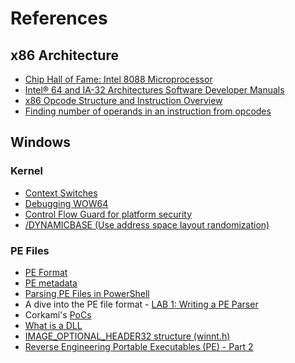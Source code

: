# References


## x86 Architecture

- [Chip Hall of Fame: Intel 8088 Microprocessor](https://spectrum.ieee.org/chip-hall-of-fame-intel-8088-microprocessor/particle-1)
- [Intel® 64 and IA-32 Architectures Software Developer Manuals](https://www.intel.com/content/www/us/en/developer/articles/technical/intel-sdm.html)
- [x86 Opcode Structure and Instruction Overview](https://net.cs.uni-bonn.de/fileadmin/user_upload/plohmann/x86_opcode_structure_and_instruction_overview.pdf)
- [Finding number of operands in an instruction from opcodes](https://stackoverflow.com/questions/6924912/finding-number-of-operands-in-an-instruction-from-opcodes)

## Windows 

### Kernel

- [Context Switches](https://learn.microsoft.com/en-us/windows/win32/procthread/context-switches?redirectedfrom=MSDN)
- [Debugging WOW64](https://learn.microsoft.com/en-us/windows/win32/winprog64/debugging-wow64?redirectedfrom=MSDN)
- [Control Flow Guard for platform security](https://learn.microsoft.com/en-us/windows/win32/secbp/control-flow-guard)
- [/DYNAMICBASE (Use address space layout randomization)](https://learn.microsoft.com/en-us/cpp/build/reference/dynamicbase-use-address-space-layout-randomization?view=msvc-170)

### PE Files

- [PE Format](https://learn.microsoft.com/en-us/windows/win32/debug/pe-format)
- [PE metadata](https://learn.microsoft.com/en-us/windows/win32/secbp/pe-metadata)
- [Parsing PE Files in PowerShell](https://chentiangemalc.wordpress.com/2021/02/24/parsing-pe-files-in-powershell/)
- A dive into the PE file format - [LAB 1: Writing a PE Parser](https://0xrick.github.io/win-internals/pe8/#parsing-base-relocations)
- Corkami's [PoCs](https://github.com/corkami/pocs)
- [What is a DLL](https://learn.microsoft.com/en-us/troubleshoot/windows-client/setup-upgrade-and-drivers/dynamic-link-library)
- [IMAGE_OPTIONAL_HEADER32 structure (winnt.h)](https://learn.microsoft.com/en-us/windows/win32/api/winnt/ns-winnt-image_optional_header32)
- [Reverse Engineering Portable Executables (PE) - Part 2](https://library.mosse-institute.com/articles/2022/05/reverse-engineering-portable-executables-pe-part-2/reverse-engineering-portable-executables-pe-part-2.html)
